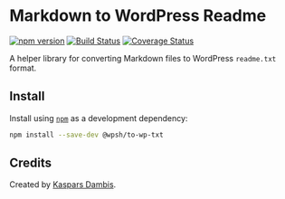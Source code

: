 # Markdown to WordPress Readme

[![npm version](https://img.shields.io/npm/v/@wpsh/to-wp-txt.svg)](https://www.npmjs.com/package/@wpsh/to-wp-txt)
[![Build Status](https://travis-ci.com/wpsh/to-wp-txt.svg?branch=master)](https://travis-ci.com/wpsh/to-wp-txt)
[![Coverage Status](https://coveralls.io/repos/github/wpsh/to-wp-txt/badge.svg?branch=master)](https://coveralls.io/github/wpsh/to-wp-txt?branch=master)

A helper library for converting Markdown files to WordPress `readme.txt` format.


## Install

Install using [`npm`](https://www.npmjs.com) as a development dependency:

```bash
npm install --save-dev @wpsh/to-wp-txt
```


## Credits

Created by [Kaspars Dambis](https://kaspars.net).
